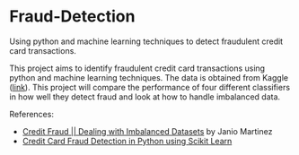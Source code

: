 # Fraud-Detection
Using python and machine learning techniques to detect fraudulent credit card transactions.

This project aims to identify fraudulent credit card transactions using python and machine learning techniques. The data is obtained from Kaggle (<a href='https://www.kaggle.com/mlg-ulb/creditcardfraud' target='_blank'>link</a>). This project will compare the performance of four different classifiers in how well they detect fraud and look at how to handle imbalanced data.

References:
 - <a href="https://www.kaggle.com/janiobachmann/credit-fraud-dealing-with-imbalanced-datasets" target="_blank">Credit Fraud || Dealing with Imbalanced Datasets</a> by Janio Martinez
 - <a href="https://medium.com/analytics-vidhya/credit-card-fraud-detection-in-python-using-scikit-learn-f9046a030f50" target="_blank">Credit Card Fraud Detection in Python using Scikit Learn</a>
